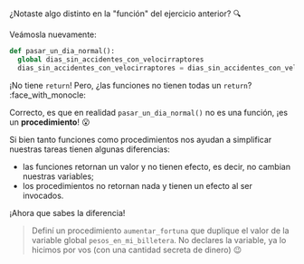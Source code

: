 ¿Notaste algo distinto en la "función" del ejercicio anterior? :mag:

Veámosla nuevamente:

```python
def pasar_un_dia_normal():
  global dias_sin_accidentes_con_velocirraptores
  dias_sin_accidentes_con_velocirraptores = dias_sin_accidentes_con_velocirraptores + 1
```

¡No tiene `return`! Pero, ¿las funciones no tienen todas un `return`? :face_with_monocle:

Correcto, es que en realidad `pasar_un_dia_normal()` no es una función, ¡es un **procedimiento**! :open_mouth:

Si bien tanto funciones como procedimientos nos ayudan a simplificar nuestras tareas tienen algunas diferencias:

* las funciones retornan un valor y no tienen efecto, es decir, no cambian nuestras variables;
* los procedimientos no retornan nada y tienen un efecto al ser invocados. 

¡Ahora que sabes la diferencia!

> Definí un procedimiento `aumentar_fortuna` que duplique el valor de la variable global `pesos_en_mi_billetera`. No declares la variable, ya lo hicimos por vos (con una cantidad secreta de dinero) :wink: